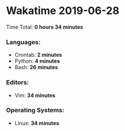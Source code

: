 # Wakatime 2019-06-28

Time Total: **0 hours 34 minutes**

### Languages:
- Crontab: **2 minutes** 
- Python: **4 minutes** 
- Bash: **26 minutes** 

### Editors:
- Vim: **34 minutes** 

### Operating Systems:
- Linux: **34 minutes** 

